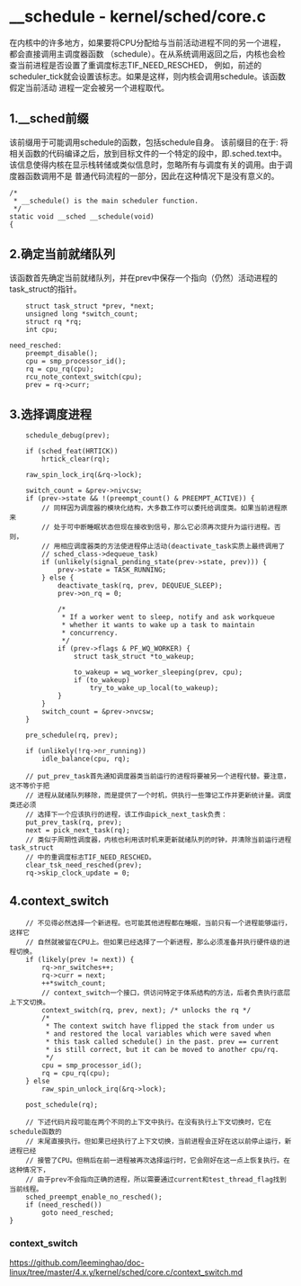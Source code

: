 __schedule - kernel/sched/core.c
========================================

在内核中的许多地方，如果要将CPU分配给与当前活动进程不同的另一个进程，都会直接调用主调度器函数
（schedule）。在从系统调用返回之后，内核也会检查当前进程是否设置了重调度标志TIF_NEED_RESCHED，
例如，前述的scheduler_tick就会设置该标志。如果是这样，则内核会调用schedule。该函数假定当前活动
进程一定会被另一个进程取代。

1.__sched前缀
----------------------------------------

该前缀用于可能调用schedule的函数，包括schedule自身。
该前缀目的在于: 将相关函数的代码编译之后，放到目标文件的一个特定的段中，即.sched.text中。
该信息使得内核在显示栈转储或类似信息时，忽略所有与调度有关的调用。由于调度器函数调用不是
普通代码流程的一部分，因此在这种情况下是没有意义的。

```
/*
 * __schedule() is the main scheduler function.
 */
static void __sched __schedule(void)
{
```

2.确定当前就绪队列
----------------------------------------

该函数首先确定当前就绪队列，并在prev中保存一个指向（仍然）活动进程的task_struct的指针。

```
    struct task_struct *prev, *next;
    unsigned long *switch_count;
    struct rq *rq;
    int cpu;

need_resched:
    preempt_disable();
    cpu = smp_processor_id();
    rq = cpu_rq(cpu);
    rcu_note_context_switch(cpu);
    prev = rq->curr;
```

3.选择调度进程
----------------------------------------

```
    schedule_debug(prev);

    if (sched_feat(HRTICK))
        hrtick_clear(rq);

    raw_spin_lock_irq(&rq->lock);

    switch_count = &prev->nivcsw;
    if (prev->state && !(preempt_count() & PREEMPT_ACTIVE)) {
        // 同样因为调度器的模块化结构，大多数工作可以委托给调度类。如果当前进程原来
        // 处于可中断睡眠状态但现在接收到信号，那么它必须再次提升为运行进程。否则，
        // 用相应调度器类的方法使进程停止活动(deactivate_task实质上最终调用了
        // sched_class->dequeue_task)
        if (unlikely(signal_pending_state(prev->state, prev))) {
            prev->state = TASK_RUNNING;
        } else {
            deactivate_task(rq, prev, DEQUEUE_SLEEP);
            prev->on_rq = 0;

            /*
             * If a worker went to sleep, notify and ask workqueue
             * whether it wants to wake up a task to maintain
             * concurrency.
             */
            if (prev->flags & PF_WQ_WORKER) {
                struct task_struct *to_wakeup;

                to_wakeup = wq_worker_sleeping(prev, cpu);
                if (to_wakeup)
                    try_to_wake_up_local(to_wakeup);
            }
        }
        switch_count = &prev->nvcsw;
    }

    pre_schedule(rq, prev);

    if (unlikely(!rq->nr_running))
        idle_balance(cpu, rq);

    // put_prev_task首先通知调度器类当前运行的进程将要被另一个进程代替。要注意，这不等价于把
    // 进程从就绪队列移除，而是提供了一个时机，供执行一些簿记工作并更新统计量。调度类还必须
    // 选择下一个应该执行的进程，该工作由pick_next_task负责：
    put_prev_task(rq, prev);
    next = pick_next_task(rq);
    // 类似于周期性调度器，内核也利用该时机来更新就绪队列的时钟，并清除当前运行进程task_struct
    // 中的重调度标志TIF_NEED_RESCHED。
    clear_tsk_need_resched(prev);
    rq->skip_clock_update = 0;
```

4.context_switch
----------------------------------------

```
    // 不见得必然选择一个新进程。也可能其他进程都在睡眠，当前只有一个进程能够运行，这样它
    // 自然就被留在CPU上。但如果已经选择了一个新进程，那么必须准备并执行硬件级的进程切换。
    if (likely(prev != next)) {
        rq->nr_switches++;
        rq->curr = next;
        ++*switch_count;
        // context_switch一个接口，供访问特定于体系结构的方法，后者负责执行底层上下文切换。
        context_switch(rq, prev, next); /* unlocks the rq */
        /*
         * The context switch have flipped the stack from under us
         * and restored the local variables which were saved when
         * this task called schedule() in the past. prev == current
         * is still correct, but it can be moved to another cpu/rq.
         */
        cpu = smp_processor_id();
        rq = cpu_rq(cpu);
    } else
        raw_spin_unlock_irq(&rq->lock);

    post_schedule(rq);

    // 下述代码片段可能在两个不同的上下文中执行。在没有执行上下文切换时，它在schedule函数的
    // 末尾直接执行。但如果已经执行了上下文切换，当前进程会正好在这以前停止运行，新进程已经
    // 接管了CPU。但稍后在前一进程被再次选择运行时，它会刚好在这一点上恢复执行。在这种情况下，
    // 由于prev不会指向正确的进程，所以需要通过current和test_thread_flag找到当前线程。
    sched_preempt_enable_no_resched();
    if (need_resched())
        goto need_resched;
}
```

### context_switch

https://github.com/leeminghao/doc-linux/tree/master/4.x.y/kernel/sched/core.c/context_switch.md
